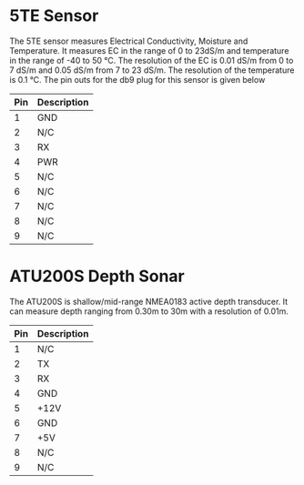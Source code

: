 # 5TE Sensor #

The 5TE sensor measures Electrical Conductivity, Moisture and Temperature. It measures EC in the range of 0 to 23dS/m and temperature in the range of -40 to 50 °C. The resolution of the EC is 0.01 dS/m from 0 to 7 dS/m and 0.05 dS/m from 7 to 23 dS/m. The resolution of the temperature is 0.1 °C. The pin outs for the db9 plug for this sensor is given below

| **Pin** | **Description** |
|:--------|:----------------|
| 1       | GND             |
| 2       | N/C             |
| 3       | RX              |
| 4       | PWR             |
| 5       | N/C             |
| 6       | N/C             |
| 7       | N/C             |
| 8       | N/C             |
| 9       | N/C             |

# ATU200S Depth Sonar #

The ATU200S is shallow/mid-range NMEA0183 active depth transducer. It can measure depth ranging from 0.30m to 30m with a resolution of 0.01m.

| **Pin** | **Description** |
|:--------|:----------------|
| 1       | N/C             |
| 2       | TX              |
| 3       | RX              |
| 4       | GND             |
| 5       | +12V            |
| 6       | GND             |
| 7       | +5V             |
| 8       | N/C             |
| 9       | N/C             |